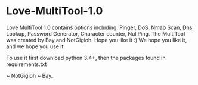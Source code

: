 # Love-MultiTool-1.0
Love MultiTool 1.0 contains options including: Pinger, DoS, Nmap Scan, Dns Lookup, Password Generator, Character counter, NullPing. The MultiTool was created by Bay and NotGigioh. Hope you like it :)
We hope you like it, and we hope you use it.

To use it first download python 3.4+, then the packages found in requirements.txt

~ NotGigioh
~ Bay_
